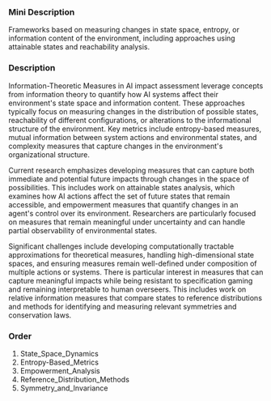 ### Mini Description

Frameworks based on measuring changes in state space, entropy, or information content of the environment, including approaches using attainable states and reachability analysis.

### Description

Information-Theoretic Measures in AI impact assessment leverage concepts from information theory to quantify how AI systems affect their environment's state space and information content. These approaches typically focus on measuring changes in the distribution of possible states, reachability of different configurations, or alterations to the informational structure of the environment. Key metrics include entropy-based measures, mutual information between system actions and environmental states, and complexity measures that capture changes in the environment's organizational structure.

Current research emphasizes developing measures that can capture both immediate and potential future impacts through changes in the space of possibilities. This includes work on attainable states analysis, which examines how AI actions affect the set of future states that remain accessible, and empowerment measures that quantify changes in an agent's control over its environment. Researchers are particularly focused on measures that remain meaningful under uncertainty and can handle partial observability of environmental states.

Significant challenges include developing computationally tractable approximations for theoretical measures, handling high-dimensional state spaces, and ensuring measures remain well-defined under composition of multiple actions or systems. There is particular interest in measures that can capture meaningful impacts while being resistant to specification gaming and remaining interpretable to human overseers. This includes work on relative information measures that compare states to reference distributions and methods for identifying and measuring relevant symmetries and conservation laws.

### Order

1. State_Space_Dynamics
2. Entropy-Based_Metrics
3. Empowerment_Analysis
4. Reference_Distribution_Methods
5. Symmetry_and_Invariance
